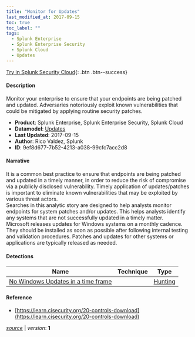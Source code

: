 ```yaml
---
title: "Monitor for Updates"
last_modified_at: 2017-09-15
toc: true
toc_label: ""
tags:
  - Splunk Enterprise
  - Splunk Enterprise Security
  - Splunk Cloud
  - Updates
---
```


[Try in Splunk Security Cloud](https://www.splunk.com/en_us/cyber-security.html){: .btn .btn--success}

#### Description

Monitor your enterprise to ensure that your endpoints are being patched and updated. Adversaries notoriously exploit known vulnerabilities that could be mitigated by applying routine security patches.

- **Product**: Splunk Enterprise, Splunk Enterprise Security, Splunk Cloud
- **Datamodel**: [Updates](https://docs.splunk.com/Documentation/CIM/latest/User/Updates)
- **Last Updated**: 2017-09-15
- **Author**: Rico Valdez, Splunk
- **ID**: 9ef8d677-7b52-4213-a038-99cfc7acc2d8

#### Narrative

It is a common best practice to ensure that endpoints are being patched and updated in a timely manner, in order to reduce the risk of compromise via a publicly disclosed vulnerability. Timely application of updates/patches is important to eliminate known vulnerabilities that may be exploited by various threat actors.\
Searches in this analytic story are designed to help analysts monitor endpoints for system patches and/or updates. This helps analysts identify any systems that are not successfully updated in a timely matter.\
Microsoft releases updates for Windows systems on a monthly cadence. They should be installed as soon as possible after following internal testing and validation procedures. Patches and updates for other systems or applications are typically released as needed.

#### Detections

| Name        | Technique   | Type         |
| ----------- | ----------- |--------------|
| [No Windows Updates in a time frame](/application/1a77c08c-2f56-409c-a2d3-7d64617edd4f/) |  | [Hunting](https://github.com/splunk/security_content/wiki/Detection-Analytic-Types) |

#### Reference

* [https://learn.cisecurity.org/20-controls-download](https://learn.cisecurity.org/20-controls-download)



[*source*](https://github.com/splunk/security_content/tree/develop/stories/monitor_for_updates.yml) \| *version*: **1**
